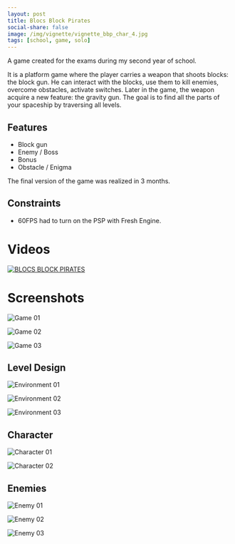 ```yaml
---
layout: post
title: Blocs Block Pirates
social-share: false
image: /img/vignette/vignette_bbp_char_4.jpg
tags: [school, game, solo]
---
```


A game created for the exams during my second year of school.

It is a platform game where the player carries a weapon that shoots blocks: the block gun.
He can interact with the blocks, use them to kill enemies, overcome obstacles, activate switches.
Later in the game, the weapon acquire a new feature: the gravity gun.
The goal is to find all the parts of your spaceship by traversing all levels.

## Features
- Block gun
- Enemy / Boss
- Bonus
- Obstacle / Enigma

The final version of the game was realized in 3 months.

## Constraints
- 60FPS had to turn on the PSP with Fresh Engine.

# Videos

[![BLOCS BLOCK PIRATES](https://i.ibb.co/bs8yCN6/https-i-ytimg-com-vi-Fm3l1-Op-Qzy4-hqdefault.jpg)](https://www.youtube.com/watch?v=Fm3l1OpQzy4 "BLOCS BLOCK PIRATES")


# Screenshots

![Game 01](/img/bbp_1.png)

![Game 02](/img/bbp_2.png)

![Game 03](/img/bbp_3.png)

## Level Design

![Environment 01](/img/bbp_env_1.jpg)

![Environment 02](/img/bbp_env_2.jpg)

![Environment 03](/img/bbp_env_3.jpg)

## Character

![Character 01](/img/bbp_char_1.jpg)

![Character 02](/img/bbp_char_1_1.jpg)

## Enemies

![Enemy 01](/img/bbp_char_2.jpg)

![Enemy 02](/img/bbp_char_3.jpg)

![Enemy 03](/img/bbp_char_4.jpg)

